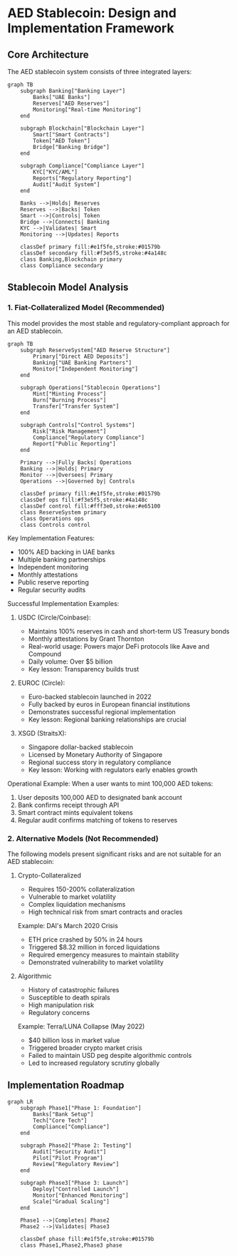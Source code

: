 # AED Stablecoin: Design and Implementation Framework

## Core Architecture

The AED stablecoin system consists of three integrated layers:

```mermaid
graph TB
    subgraph Banking["Banking Layer"]
        Banks["UAE Banks"]
        Reserves["AED Reserves"]
        Monitoring["Real-time Monitoring"]
    end

    subgraph Blockchain["Blockchain Layer"]
        Smart["Smart Contracts"]
        Token["AED Token"]
        Bridge["Banking Bridge"]
    end

    subgraph Compliance["Compliance Layer"]
        KYC["KYC/AML"]
        Reports["Regulatory Reporting"]
        Audit["Audit System"]
    end

    Banks -->|Holds| Reserves
    Reserves -->|Backs| Token
    Smart -->|Controls| Token
    Bridge -->|Connects| Banking
    KYC -->|Validates| Smart
    Monitoring -->|Updates| Reports

    classDef primary fill:#e1f5fe,stroke:#01579b
    classDef secondary fill:#f3e5f5,stroke:#4a148c
    class Banking,Blockchain primary
    class Compliance secondary
```

## Stablecoin Model Analysis

### 1. Fiat-Collateralized Model (Recommended)

This model provides the most stable and regulatory-compliant approach for an AED stablecoin.

```mermaid
graph TB
    subgraph ReserveSystem["AED Reserve Structure"]
        Primary["Direct AED Deposits"]
        Banking["UAE Banking Partners"]
        Monitor["Independent Monitoring"]
    end

    subgraph Operations["Stablecoin Operations"]
        Mint["Minting Process"]
        Burn["Burning Process"]
        Transfer["Transfer System"]
    end

    subgraph Controls["Control Systems"]
        Risk["Risk Management"]
        Compliance["Regulatory Compliance"]
        Report["Public Reporting"]
    end

    Primary -->|Fully Backs| Operations
    Banking -->|Holds| Primary
    Monitor -->|Oversees| Primary
    Operations -->|Governed by| Controls

    classDef primary fill:#e1f5fe,stroke:#01579b
    classDef ops fill:#f3e5f5,stroke:#4a148c
    classDef control fill:#fff3e0,stroke:#e65100
    class ReserveSystem primary
    class Operations ops
    class Controls control
```

Key Implementation Features:
- 100% AED backing in UAE banks
- Multiple banking partnerships
- Independent monitoring
- Monthly attestations
- Public reserve reporting
- Regular security audits

Successful Implementation Examples:

1. USDC (Circle/Coinbase):
   - Maintains 100% reserves in cash and short-term US Treasury bonds
   - Monthly attestations by Grant Thornton
   - Real-world usage: Powers major DeFi protocols like Aave and Compound
   - Daily volume: Over $5 billion
   - Key lesson: Transparency builds trust

2. EUROC (Circle):
   - Euro-backed stablecoin launched in 2022
   - Fully backed by euros in European financial institutions
   - Demonstrates successful regional implementation
   - Key lesson: Regional banking relationships are crucial

3. XSGD (StraitsX):
   - Singapore dollar-backed stablecoin
   - Licensed by Monetary Authority of Singapore
   - Regional success story in regulatory compliance
   - Key lesson: Working with regulators early enables growth

Operational Example:
When a user wants to mint 100,000 AED tokens:
1. User deposits 100,000 AED to designated bank account
2. Bank confirms receipt through API
3. Smart contract mints equivalent tokens
4. Regular audit confirms matching of tokens to reserves

### 2. Alternative Models (Not Recommended)

The following models present significant risks and are not suitable for an AED stablecoin:

1. Crypto-Collateralized
   - Requires 150-200% collateralization
   - Vulnerable to market volatility
   - Complex liquidation mechanisms
   - High technical risk from smart contracts and oracles
   
   Example: DAI's March 2020 Crisis
   - ETH price crashed by 50% in 24 hours
   - Triggered $8.32 million in forced liquidations
   - Required emergency measures to maintain stability
   - Demonstrated vulnerability to market volatility

2. Algorithmic
   - History of catastrophic failures
   - Susceptible to death spirals
   - High manipulation risk
   - Regulatory concerns
   
   Example: Terra/LUNA Collapse (May 2022)
   - $40 billion loss in market value
   - Triggered broader crypto market crisis
   - Failed to maintain USD peg despite algorithmic controls
   - Led to increased regulatory scrutiny globally

## Implementation Roadmap

```mermaid
graph LR
    subgraph Phase1["Phase 1: Foundation"]
        Banks["Bank Setup"]
        Tech["Core Tech"]
        Compliance["Compliance"]
    end

    subgraph Phase2["Phase 2: Testing"]
        Audit["Security Audit"]
        Pilot["Pilot Program"]
        Review["Regulatory Review"]
    end

    subgraph Phase3["Phase 3: Launch"]
        Deploy["Controlled Launch"]
        Monitor["Enhanced Monitoring"]
        Scale["Gradual Scaling"]
    end

    Phase1 -->|Completes| Phase2
    Phase2 -->|Validates| Phase3

    classDef phase fill:#e1f5fe,stroke:#01579b
    class Phase1,Phase2,Phase3 phase
```
